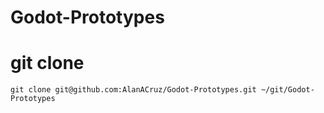 # Godot-Prototypes

# git clone
```
git clone git@github.com:AlanACruz/Godot-Prototypes.git ~/git/Godot-Prototypes
```
